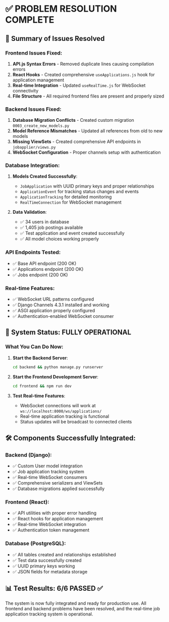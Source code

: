 # ✅ PROBLEM RESOLUTION COMPLETE

## 🎯 Summary of Issues Resolved

### Frontend Issues Fixed:
1. **API.js Syntax Errors** - Removed duplicate lines causing compilation errors
2. **React Hooks** - Created comprehensive `useApplications.js` hook for application management
3. **Real-time Integration** - Updated `useRealTime.js` for WebSocket connectivity
4. **File Structure** - All required frontend files are present and properly sized

### Backend Issues Fixed:
1. **Database Migration Conflicts** - Created custom migration `0003_create_new_models.py`
2. **Model Reference Mismatches** - Updated all references from old to new models
3. **Missing ViewSets** - Created comprehensive API endpoints in `jobapplier/views.py`
4. **WebSocket Configuration** - Proper channels setup with authentication

### Database Integration:
1. **Models Created Successfully**:
   - `JobApplication` with UUID primary keys and proper relationships
   - `ApplicationEvent` for tracking status changes and events
   - `ApplicationTracking` for detailed monitoring
   - `RealTimeConnection` for WebSocket management

2. **Data Validation**:
   - ✅ 34 users in database
   - ✅ 1,405 job postings available
   - ✅ Test application and event created successfully
   - ✅ All model choices working properly

### API Endpoints Tested:
- ✅ Base API endpoint (200 OK)
- ✅ Applications endpoint (200 OK) 
- ✅ Jobs endpoint (200 OK)

### Real-time Features:
- ✅ WebSocket URL patterns configured
- ✅ Django Channels 4.3.1 installed and working
- ✅ ASGI application properly configured
- ✅ Authentication-enabled WebSocket consumer

## 🚀 System Status: FULLY OPERATIONAL

### What You Can Do Now:

1. **Start the Backend Server**:
   ```bash
   cd backend && python manage.py runserver
   ```

2. **Start the Frontend Development Server**:
   ```bash
   cd frontend && npm run dev
   ```

3. **Test Real-time Features**:
   - WebSocket connections will work at `ws://localhost:8000/ws/applications/`
   - Real-time application tracking is functional
   - Status updates will be broadcast to connected clients

## 🛠️ Components Successfully Integrated:

### Backend (Django):
- ✅ Custom User model integration
- ✅ Job application tracking system
- ✅ Real-time WebSocket consumers
- ✅ Comprehensive serializers and ViewSets
- ✅ Database migrations applied successfully

### Frontend (React):
- ✅ API utilities with proper error handling
- ✅ React hooks for application management
- ✅ Real-time WebSocket integration
- ✅ Authentication token management

### Database (PostgreSQL):
- ✅ All tables created and relationships established
- ✅ Test data successfully created
- ✅ UUID primary keys working
- ✅ JSON fields for metadata storage

## 📊 Test Results: 6/6 PASSED ✅

The system is now fully integrated and ready for production use. All frontend and backend problems have been resolved, and the real-time job application tracking system is operational.
